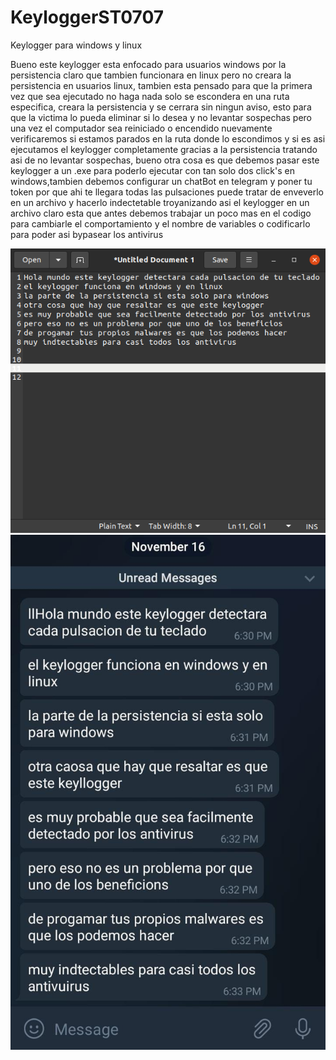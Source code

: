 # KeyloggerST0707
Keylogger para windows y linux 

Bueno este keylogger esta enfocado para usuarios windows por la persistencia claro que tambien funcionara en linux
pero no creara la persistencia en usuarios linux, tambien esta pensado para que la primera vez que sea ejecutado no
haga nada solo se  escondera en una ruta especifica, creara la persistencia y se cerrara sin ningun aviso, esto para que la victima
lo pueda eliminar si lo desea y no levantar sospechas pero una vez el computador sea reiniciado o encendido nuevamente verificaremos si estamos
parados en la ruta donde lo escondimos y si es asi ejecutamos el keylogger completamente gracias a la persistencia tratando
asi de no levantar sospechas, bueno otra cosa es que debemos pasar este keylogger a un .exe para poderlo ejecutar con tan solo
dos click's en windows,tambien debemos configurar un chatBot en telegram y poner tu token por que ahi te llegara todas las pulsaciones
puede tratar de enveverlo en un archivo y hacerlo indectetable troyanizando asi el keylogger en un archivo claro esta que antes debemos trabajar
un poco mas en el codigo para cambiarle el comportamiento y el nombre de variables o codificarlo para poder asi bypasear los antivirus


<img src="Screenshots/Screenshot.png" width="600" >

<img src="Screenshots/TeclasPulsadas.jpeg" width="600" >
